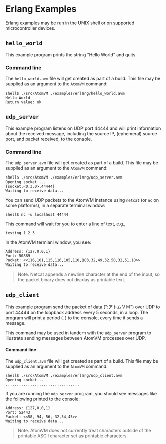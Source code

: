 # Erlang Examples

Erlang examples may be run in the UNIX shell or on supported microcontroller devices.

## `hello_world`

This example program prints the string "Hello World" and quits.

### Command line

The `hello_world.avm` file will get created as part of a build.  This file may be supplied as an argument to the `AtomVM` command:

    shell$ ./src/AtomVM ./examples/erlang/hello_world.avm
    Hello World
    Return value: ok

## `udp_server`

This example program listens on UDP port 44444 and will print information about the received message, including the source IP, (ephemeral) source port, and packet received, to the console.

### Command line

The `udp_server.avm` file will get created as part of a build.  This file may be supplied as an argument to the `AtomVM` command:

    shell$ ./src/AtomVM ./examples/erlang/udp_server.avm
    Opening socket ...
    {socket,<0.3.0>,44444}
    Waiting to receive data...

You can send UDP packets to the AtomVM instance using `netcat` (or `nc` on some platforms), in a separate terminal window:

    shell$ nc -u localhost 44444

This command will wait for you to enter a line of text, e.g.,

    testing 1 2 3

In the AtomVM termianl window, you see:

    Address: {127,0,0,1}
    Port: 50889
    Packet: <<116,101,115,116,105,110,103,32,49,32,50,32,51,10>>
    Waiting to receive data...

> Note.  Netcat appends a newline character at the end of the input, so the packet binary does not display as printable text.

## `udp_client`

This example program send the packet of data (":アトムＶＭ") over UDP to port 44444 on the loopback address every 5 seconds, in a loop.  The program will print a period (`.`) to the console, every time it sends a message.

This command may be used in tandem with the `udp_server` program to illustrate sending messages between AtomVM processes over UDP.

#### Command line

The `udp_client.avm` file will get created as part of a build.  This file may be supplied as an argument to the `AtomVM` command:

    shell$ ./src/AtomVM ./examples/erlang/udp_client.avm
    Opening socket...
    .................................

If you are running the `udp_server` program, you should see messages like the following printed to the console:

    Address: {127,0,0,1}
    Port: 52443
    Packet: <<58,-94,-56,-32,54,45>>
    Waiting to receive data...

> Note. AtomVM does not currently treat characters outside of the printable ASCII character set as printable characters.

